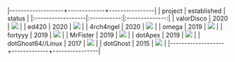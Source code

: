 |-------------------+-------------+----------------|
| project           | established | status         |
|:------------------|:-----------:|:--------------:|
| valorDisco        | 2020        | ![](https://img.shields.io/badge/-undetected-green) |
| ed420             | 2020        | ![](https://img.shields.io/badge/-detected-red)   |
| 4rch4ngel         | 2020        | ![](https://img.shields.io/badge/-undetected-green) |
| omega             | 2019        | ![](https://img.shields.io/badge/-detected-red)   |
| fortyyy           | 2019        | ![](https://img.shields.io/badge/-undetected-green) |
| MrFister          | 2019        | ![](https://img.shields.io/badge/-undetected-green) |
| dotApex           | 2019        | ![](https://img.shields.io/badge/-detected-red)   |
| dotGhost64//Linux | 2017        | ![](https://img.shields.io/badge/-undetected-green) |
| dotGhost          | 2015        | ![](https://img.shields.io/badge/-undetected-green) |
|-------------------+-------------+----------------|
